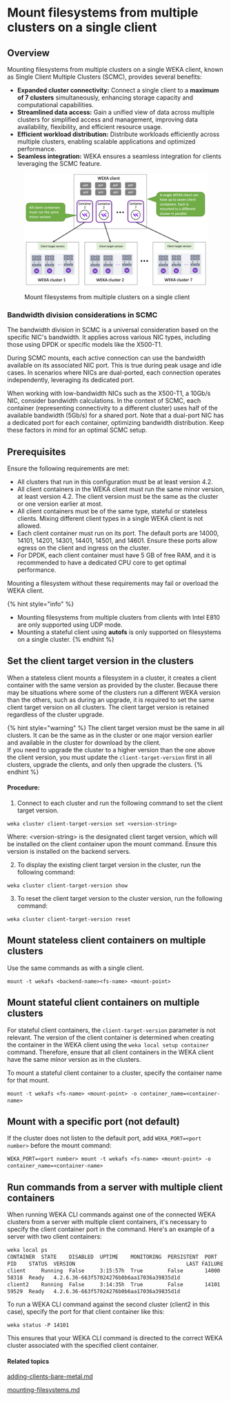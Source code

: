 # Mount filesystems from multiple clusters on a single client

## Overview

Mounting filesystems from multiple clusters on a single WEKA client, known as Single Client Multiple Clusters (SCMC), provides several benefits:

* **Expanded cluster connectivity:** Connect a single client to a **maximum of 7 clusters** simultaneously, enhancing storage capacity and computational capabilities.&#x20;
* **Streamlined data access:** Gain a unified view of data across multiple clusters for simplified access and management, improving data availability, flexibility, and efficient resource usage.
* **Efficient workload distribution:** Distribute workloads efficiently across multiple clusters, enabling scalable applications and optimized performance.
* **Seamless integration:** WEKA ensures a seamless integration for clients leveraging the SCMC feature.

<figure><img src="../../.gitbook/assets/single_client_multi-clusters.png" alt=""><figcaption><p>Mount filesystems from multiple clusters on a single client</p></figcaption></figure>

### **Bandwidth division considerations in SCMC**

The bandwidth division in SCMC is a universal consideration based on the specific NIC's bandwidth. It applies across various NIC types, including those using DPDK or specific models like the X500-T1.

During SCMC mounts, each active connection can use the bandwidth available on its associated NIC port. This is true during peak usage and idle cases. In scenarios where NICs are dual-ported, each connection operates independently, leveraging its dedicated port.

When working with low-bandwidth NICs such as the X500-T1, a 10Gb/s NIC, consider bandwidth calculations. In the context of SCMC, each container (representing connectivity to a different cluster) uses half of the available bandwidth (5Gb/s) for a shared port. Note that a dual-port NIC has a dedicated port for each container, optimizing bandwidth distribution. Keep these factors in mind for an optimal SCMC setup.

## Prerequisites

Ensure the following requirements are met:

* All clusters that run in this configuration must be at least version 4.2.
* All client containers in the WEKA client must run the same minor version, at least version 4.2. The client version must be the same as the cluster or one version earlier at most.
* All client containers must be of the same type, stateful or stateless clients. Mixing different client types in a single WEKA client is not allowed.
* Each client container must run on its port. The default ports are 14000, 14101, 14201, 14301, 14401, 14501, and 14601. Ensure these ports allow egress on the client and ingress on the cluster.
* For DPDK, each client container must have 5 GB of free RAM, and it is recommended to have a dedicated CPU core to get optimal performance.

&#x20;Mounting a filesystem without these requirements may fail or overload the WEKA client.

{% hint style="info" %}
* Mounting filesystems from multiple clusters from clients with Intel E810 are only supported using UDP mode.
* Mounting a stateful client using **autofs** is only supported on filesystems on a single cluster.
{% endhint %}

## Set the client target version in the clusters

When a stateless client mounts a filesystem in a cluster, it creates a client container with the same version as provided by the cluster. Because there may be situations where some of the clusters run a different WEKA version than the others, such as during an upgrade, it is required to set the same client target version on all clusters. The client target version is retained regardless of the cluster upgrade.

{% hint style="warning" %}
The client target version must be the same in all clusters. It can be the same as in the cluster or one major version earlier and available in the cluster for download by the client.\
If you need to upgrade the cluster to a higher version than the one above the client version, you must update the `client-target-version` first in all clusters, upgrade the clients, and only then upgrade the clusters. &#x20;
{% endhint %}

#### Procedure:

1. Connect to each cluster and run the following command to set the client target version.&#x20;

```
weka cluster client-target-version set <version-string>
```

Where: \<version-string> is the designated client target version, which will be installed on the client container upon the mount command. Ensure this version is installed on the backend servers.

2. To display the existing client target version in the cluster, run the following command:

```
weka cluster client-target-version show
```

3. To reset the client target version to the cluster version, run the following command:

```
weka cluster client-target-version reset
```

## Mount stateless client containers on multiple clusters

Use the same commands as with a single client.

```
mount -t wekafs <backend-name><fs-name> <mount-point>
```

## Mount stateful client containers on multiple clusters

For stateful client containers, the `client-target-version` parameter is not relevant. The version of the client container is determined when creating the container in the WEKA client using the `weka local setup container` command. Therefore, ensure that all client containers in the WEKA client have the same minor version as in the clusters.

To mount a stateful client container to a cluster, specify the container name for that mount.&#x20;

```
mount -t wekafs <fs-name> <mount-point> -o container_name=<container-name>
```

## Mount with a specific port (not default)

If the cluster does not listen to the default port, add `WEKA_PORT=<port number>` before the mount command:

```
WEKA_PORT=<port number> mount -t wekafs <fs-name> <mount-point> -o container_name=<container-name>
```

## Run commands from a server with multiple client containers

When running WEKA CLI commands against one of the connected WEKA clusters from a server with multiple client containers, it's necessary to specify the client container port in the command. Here's an example of a server with two client containers:

```plaintext
weka local ps
CONTAINER  STATE    DISABLED  UPTIME    MONITORING  PERSISTENT  PORT   PID    STATUS  VERSION                                    LAST FAILURE
client     Running  False     3:15:57h  True        False       14000  58318  Ready   4.2.6.36-663f57024276b0b6aa17036a39835d1d
client2    Running  False     3:14:35h  True        False       14101  59529  Ready   4.2.6.36-663f57024276b0b6aa17036a39835d1d

```

To run a WEKA CLI command against the second cluster (client2 in this case), specify the port for that client container like this:

```plaintext
weka status -P 14101
```

This ensures that your WEKA CLI command is directed to the correct WEKA cluster associated with the specified client container.

#### Related topics

[adding-clients-bare-metal.md](../../install/bare-metal/adding-clients-bare-metal.md "mention")

[mounting-filesystems.md](../mounting-filesystems.md "mention")
